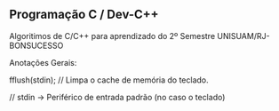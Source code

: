 ﻿## Programação C / Dev-C++
Algoritimos de C/C++ para aprendizado do 2º Semestre UNISUAM/RJ-BONSUCESSO 


Anotações Gerais:

fflush(stdin); // Limpa o cache de memória do teclado. 

// stdin -> Periférico de entrada padrão (no caso o teclado)
